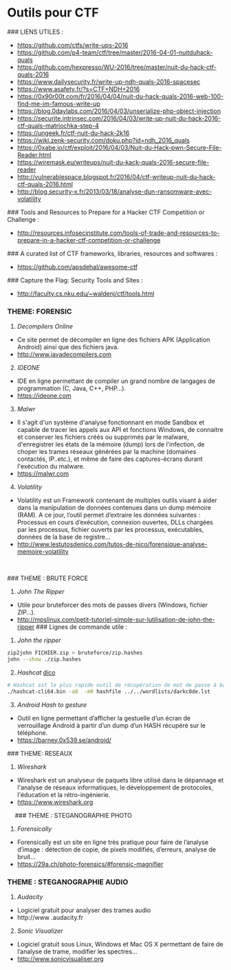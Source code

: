 Outils pour CTF
===============

### LIENS UTILES :
 - https://github.com/ctfs/write-ups-2016
 - https://github.com/p4-team/ctf/tree/master/2016-04-01-nuitduhack-quals
 - https://github.com/hexpresso/WU-2016/tree/master/nuit-du-hack-ctf-quals-2016
 - https://www.dailysecurity.fr/write-up-ndh-quals-2016-spacesec
 - https://www.asafety.fr/?s=CTF+NDH+2016
 - https://0x90r00t.com/fr/2016/04/04/nuit-du-hack-quals-2016-web-100-find-me-im-famous-write-up
 - https://blog.0daylabs.com/2016/04/03/unserialize-php-object-injection
 - https://securite.intrinsec.com/2016/04/03/write-up-nuit-du-hack-2016-ctf-quals-matriochka-step-4
 - https://ungeek.fr/ctf-nuit-du-hack-2k16
 - https://wiki.zenk-security.com/doku.php?id=ndh_2016_quals
 - https://0xabe.io/ctf/exploit/2016/04/03/Nuit-du-Hack-pwn-Secure-File-Reader.html
 - https://wiremask.eu/writeups/nuit-du-kack-quals-2016-secure-file-reader
 - http://vulnerablespace.blogspot.fr/2016/04/ctf-writeup-nuit-du-hack-ctf-quals-2016.html
 - http://blog.security-x.fr/2013/03/18/analyse-dun-ransomware-avec-volatility

### Tools and Resources to Prepare for a Hacker CTF Competition or Challenge :
 - http://resources.infosecinstitute.com/tools-of-trade-and-resources-to-prepare-in-a-hacker-ctf-competition-or-challenge

### A curated list of CTF frameworks, libraries, resources and softwares :
 - https://github.com/apsdehal/awesome-ctf

### Capture the Flag: Security Tools and Sites :
 - http://faculty.cs.nku.edu/~waldenj/ctf/tools.html

### THEME: FORENSIC
1. *Decompilers Online*
 - Ce site permet de décompiler en ligne des fichiers APK (Application Android) ainsi que des fichiers java.
 - http://www.javadecompilers.com
2. *IDEONE*
 - IDE en ligne permettant de compiler un grand nombre de langages de programmation (C, Java, C++, PHP…).
 - https://ideone.com
3. *Malwr*
 - Il s'agit d'un système d'analyse fonctionnant en mode Sandbox et capable de tracer les appels aux API et fonctions Windows, de connaitre et conserver les fichiers créés ou supprimés par le malware, d'enregistrer les états de la mémoire (dump) lors de l'infection, de choper les trames réseaux générées par la machine (domaines contactés, IP..etc.), et même de faire des captures-écrans durant l'exécution du malware.
  - https://malwr.com
4. *Volatility*
  - Volatility est un Framework contenant de multiples outils visant à aider dans la manipulation de données contenues dans un dump mémoire (RAM). A ce jour, l’outil permet d’extraire les données suivantes : Processus en cours d’exécution, connexion ouvertes, DLLs chargées par les processus, fichier ouverts par les processus, exécutables, données de la base de registre…
  - http://www.lestutosdenico.com/tutos-de-nico/forensique-analyse-memoire-volatility

 

### THEME : BRUTE FORCE
1. *John The Ripper*
  - Utile pour bruteforcer des mots de passes divers (Windows, fichier ZIP…).
  - http://mpslinux.com/petit-tutoriel-simple-sur-lutilisation-de-john-the-ripper
### Lignes de commande utile :
1. *John the ripper*
```bash
zip2john FICHIER.zip > bruteforce/zip.hashes
john --show ./zip.hashes
```
2. *Hashcat*
  [dico](http://fhack.troptop.net/?BruteForce_%26amp%3B_Rainbow_%26amp%3B_Dico___Outils___Hashcat)
```bash
# Hashcat est le plus rapide outil de récupération de mot de passe à base de CPU dans le monde pour bruteforcer les fichiers protégés.
./hashcat-cli64.bin -a0  -m0 hashfile ../../wordlists/darkc0de.lst
```
3. *Android Hash to gesture*
  - Outil en ligne permettant d’afficher la gestuelle d’un écran de verrouillage Android à partir d’un dump d’un HASH récupéré sur le téléphone.
  - https://barney.0x539.se/android/

### THEME: RESEAUX
1. *Wireshark*
  - Wireshark est un analyseur de paquets libre utilisé dans le dépannage et l'analyse de réseaux informatiques, le développement de protocoles, l'éducation et la rétro-ingénierie.
  - https://www.wireshark.org

 
### THEME : STEGANOGRAPHIE PHOTO
1. *Forensically*
  - Forensically est un site en ligne très pratique pour faire de l’analyse d’image : détection de copie, de pixels modifiés, d’erreurs, analyse de bruit…
  - https://29a.ch/photo-forensics/#forensic-magnifier

### THEME : STEGANOGRAPHIE AUDIO
1. *Audacity*
  - Logiciel gratuit pour analyser des trames audio
  - http://www .audacity.fr
2. *Sonic Visualizer*
  - Logiciel gratuit sous Linux, Windows et Mac OS X permettant de faire de l’analyse de trame, modifier les spectres…
  - http://www.sonicvisualiser.org
